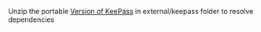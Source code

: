Unzip the portable [Version of KeePass](https://keepass.info/download.html) in external/keepass folder to resolve dependencies
